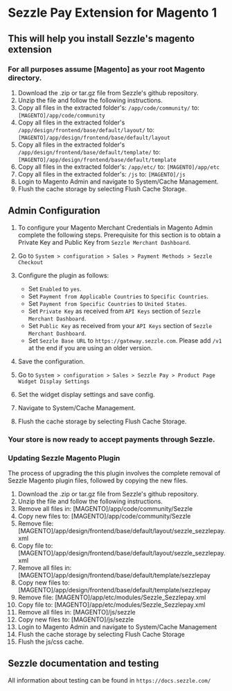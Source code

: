 # Sezzle Pay Extension for Magento 1

## This will help you install Sezzle's magento extension

### For all purposes assume [Magento] as your root Magento directory.

1. Download the .zip or tar.gz file from Sezzle's github repository.
2. Unzip the file and follow the following instructions.
3. Copy all files in the extracted folder's: `/app/code/community/` to: `[MAGENTO]/app/code/community`
4. Copy all files in the extracted folder's `/app/design/frontend/base/default/layout/` to: `[MAGENTO]/app/design/frontend/base/default/layout`
5. Copy all files in the extracted folder's `/app/design/frontend/base/default/template/` to: `[MAGENTO]/app/design/frontend/base/default/template`
6. Copy all files in the extracted folder's: `/app/etc/` to: `[MAGENTO]/app/etc`
7. Copy all files in the extracted folder's: `/js` to: `[MAGENTO]/js`
8. Login to Magento Admin and navigate to System/Cache Management.
9. Flush the cache storage by selecting Flush Cache Storage.

## Admin Configuration

1. To configure your Magento Merchant Credentials in Magento Admin complete the following steps. Prerequisite for this section is to obtain a Private Key and Public Key from `Sezzle Merchant Dashboard`.

2. Go to `System > configuration > Sales > Payment Methods > Sezzle Checkout`

3. Configure the plugin as follows:
    * Set `Enabled` to `yes`.
    * Set `Payment from Applicable Countries` to `Specific Countries`.
    * Set `Payment from Specific Countries` to `United States`.
    * Set `Private Key` as received from `API Keys` section of `Sezzle Merchant Dashboard`.
    * Set `Public Key` as received from your `API Keys` section of `Sezzle Merchant Dashboard`.
    * Set `Sezzle Base URL` to `https://gateway.sezzle.com`. Please add `/v1` at the end if you are using an older version.

4. Save the configuration.
5. Go to `System > configuration > Sales > Sezzle Pay > Product Page Widget Display Settings`
6. Set the widget display settings and save config.
7. Navigate to System/Cache Management.
8. Flush the cache storage by selecting Flush Cache Storage.

### Your store is now ready to accept payments through Sezzle.

### Updating Sezzle Magento Plugin
The process of upgrading the this plugin involves the complete removal of Sezzle Magento plugin files, followed by copying the new files.
1. Download the .zip or tar.gz file from Sezzle's github repository.
2. Unzip the file and follow the following instructions.
3. Remove all files in: 
[MAGENTO]/app/code/community/Sezzle
4. Copy new files to: 
[MAGENTO]/app/code/community/Sezzle
5. Remove file: 
[MAGENTO]/app/design/frontend/base/default/layout/sezzle_sezzlepay.xml
6. Copy file to: 
[MAGENTO]/app/design/frontend/base/default/layout/sezzle_sezzlepay.xml
7. Remove all files in: 
[MAGENTO]/app/design/frontend/base/default/template/sezzlepay
8. Copy new files to:
[MAGENTO]/app/design/frontend/base/default/template/sezzlepay
9. Remove file: 
[MAGENTO]/app/etc/modules/Sezzle_Sezzlepay.xml
10. Copy file to:
[MAGENTO]/app/etc/modules/Sezzle_Sezzlepay.xml
11. Remove all files in: 
[MAGENTO]/js/sezzle
12. Copy new files to: 
[MAGENTO]/js/sezzle
13. Login to Magento Admin and navigate to System/Cache Management
14. Flush the cache storage by selecting Flush Cache Storage
15. Flush the js/css cache.


## Sezzle documentation and testing
All information about testing can be found in `https://docs.sezzle.com/`